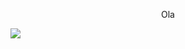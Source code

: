 <p align="center">Ola</p>
<img src="https://raw.githubusercontent.com/lazynessmind/HorseModifiers/master/imgs/header.png">